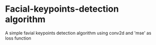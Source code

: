 # Facial-keypoints-detection algorithm

A simple favial keypoints detection algorithm using conv2d and 'mse' as loss function

